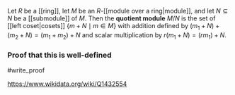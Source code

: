 Let $R$ be a [[ring]], let $M$ be an $R$-[[module over a ring|module]], and let $N\subseteq N$ be a [[submodule]] of $M$. Then the **quotient module** $M/N$ is the set of [[left coset|cosets]] $\{m+N\mid m\in M\}$ with addition defined by $(m_1+N)+ (m_2+N) = (m_1+m_2) + N$ and scalar multiplication by $r(m_1 + N) = (rm_1)+N$.
### Proof that this is well-defined
#write_proof 

https://www.wikidata.org/wiki/Q1432554